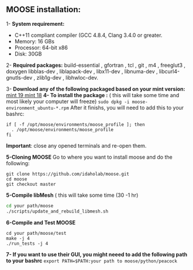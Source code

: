 ## MOOSE installation:
1- **System requirement:**
*  C++11 compliant compiler (GCC 4.8.4, Clang 3.4.0 or greater.
* Memory: 16 GBs
* Processor: 64-bit x86
* Disk: 30GB

2- **Required packages:**
 build-essential , gfortran , tcl ,  git , m4 , freeglut3 , doxygen 
  libblas-dev , liblapack-dev ,  libx11-dev ,  libnuma-dev , libcurl4-gnutls-dev , zlib1g-dev , libhwloc-dev.
 
3- **Download any of the following packaged based on your mint version:**
		[mint 19 ](moose-environment_ubuntu-18.04_20181203_x86_64.deb)
		[mint 18](moose-environment_ubuntu-16.04_20181203_x86_64.deb)
**4- To install the package :** ( this will take some time and most likely your computer will freeze)
    `sudo dpkg -i moose-environment_ubuntu-*.rpm`
  After it finishs, you will need to add this to your bashrc:
  ```
if [ -f /opt/moose/environments/moose_profile ]; then
    . /opt/moose/environments/moose_profile
fi
```
**Important**: close any opened terminals and re-open them.

**5-Cloning MOOSE**
Go to where you want to install moose and do the following:
```
git clone https://github.com/idaholab/moose.git
cd moose
git checkout master
```
**5-Compile libMesh** ( this will take some time (30 -1 hr)
```bash
cd your path/moose
./scripts/update_and_rebuild_libmesh.sh
```
**6-Compile and Test MOOSE**
```
cd your path/moose/test
make -j 4
./run_tests -j 4
```
**7- If you want to use their GUI, you might neeed to add the following path to your bashrc**
`export PATH=$PATH:your path to moose/python/peacock`
